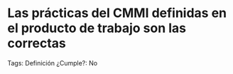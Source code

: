 # Las prácticas del CMMI definidas en el producto de trabajo son las correctas

Tags: Definición
¿Cumple?: No